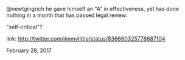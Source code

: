 @newtgingrich he gave himself an "A" in effectiveness, yet has done nothing in a month that has passed legal review.

"self-critical"? 

link: http://twitter.com/jimmylittle/status/836660325776687104 

February 28, 2017
